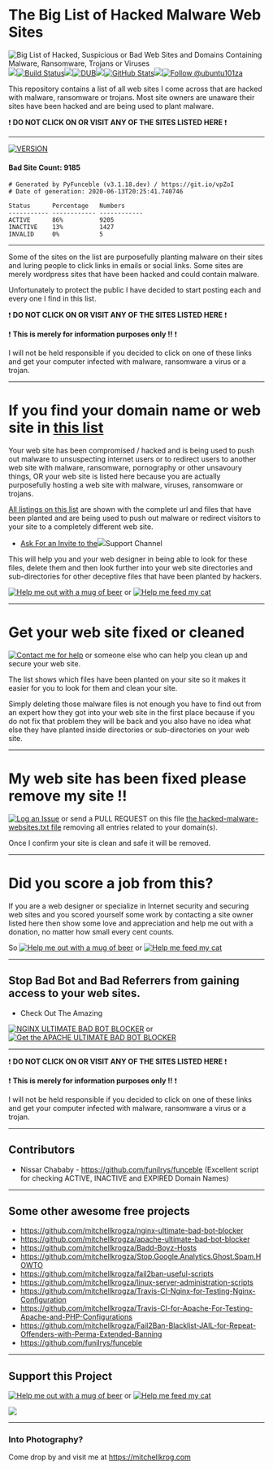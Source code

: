 # The Big List of Hacked Malware Web Sites

<img src="https://github.com/mitchellkrogza/The-Big-List-of-Hacked-Malware-Web-Sites/blob/master/.assets/Your-Website-Has-Been-Hacked-Malware-Ransomware-Trojans-Viruses-Logo.jpg" alt="Big List of Hacked, Suspicious or Bad Web Sites and Domains Containing Malware, Ransomware, Trojans or Viruses"/><img src="https://github.com/mitchellkrogza/The-Big-List-of-Hacked-Malware-Web-Sites/blob/master/.assets/spacer.jpg"/>[![Build Status](https://travis-ci.org/mitchellkrogza/The-Big-List-of-Hacked-Malware-Web-Sites.svg?branch=master)](https://travis-ci.org/mitchellkrogza/The-Big-List-of-Hacked-Malware-Web-Sites)<img src="https://github.com/mitchellkrogza/The-Big-List-of-Hacked-Malware-Web-Sites/blob/master/.assets/spacer.jpg"/>[![DUB](https://img.shields.io/dub/l/vibe-d.svg)](https://github.com/mitchellkrogza/The-Big-List-of-Hacked-Malware-Web-Sites/blob/master/LICENSE.md)<img src="https://github.com/mitchellkrogza/The-Big-List-of-Hacked-Malware-Web-Sites/blob/master/.assets/spacer.jpg"/>[![GitHub Stats](https://img.shields.io/badge/github-stats-ff5500.svg)](http://githubstats.com/mitchellkrogza/The-Big-List-of-Hacked-Malware-Web-Sites)<img src="https://github.com/mitchellkrogza/The-Big-List-of-Hacked-Malware-Web-Sites/blob/master/.assets/spacer.jpg"/><a href='https://twitter.com/ubuntu101za'><img src='https://img.shields.io/twitter/follow/ubuntu101za.svg?style=social&label=Follow' alt='Follow @ubuntu101za'></a>

This repository contains a list of all web sites I come across that are hacked with malware, ransomware or trojans.
Most site owners are unaware their sites have been hacked and are being used to plant malware.

:exclamation: **DO NOT CLICK ON OR VISIT ANY OF THE SITES LISTED HERE** :exclamation:

_______________
[![VERSION](https://img.shields.io/badge/VERSION%20-%20V1.2020.06.4781-blue.svg)](https://github.com/mitchellkrogza/The-Big-List-of-Hacked-Malware-Web-Sites/commits/master)
#### Bad Site Count: 9185
```
# Generated by PyFunceble (v3.1.18.dev) / https://git.io/vpZoI
# Date of generation: 2020-06-13T20:25:41.740746

Status      Percentage   Numbers     
----------- ------------ ------------
ACTIVE      86%          9205        
INACTIVE    13%          1427        
INVALID     0%           5           
```
____________________

Some of the sites on the list are purposefully planting malware on their sites and luring people to click links in emails or social links. Some sites are merely wordpress sites that have been hacked and could contain malware.

Unfortunately to protect the public I have decided to start posting each and every one I find in this list.

:exclamation: **DO NOT CLICK ON OR VISIT ANY OF THE SITES LISTED HERE** :exclamation:

:exclamation: **This is merely for information purposes only !!** :exclamation:

I will not be held responsible if you decided to click on one of these links and get your computer infected with malware, ransomware a virus or a trojan.
************************************************
# If you find your domain name or web site in <a href="https://github.com/mitchellkrogza/The-Big-List-of-Hacked-Malware-Web-Sites/blob/master/hacked-domains.list">this list</a>

Your web site has been compromised / hacked and is being used to push out malware to unsuspecting internet users or to redirect users to another web site with malware, ransomware, pornography or other unsavoury things, OR your web site is listed here because you are actually  purposefully hosting a web site with malware, viruses, ransomware or trojans.

<a href="https://github.com/mitchellkrogza/The-Big-List-of-Hacked-Malware-Web-Sites/blob/master/.input_sources/hacked-malware-websites.txt">All listings on this list</a> are shown with the complete url and files that have been planted and are being used to push out malware or redirect visitors to your site to a completely different web site.

- <a href="mailto:mitchellkrog@gmail.com?subject=Please Add Me To the Slack Channel (Big List of Hacked Malware Web Sites)">Ask For an Invite to the<img src="https://github.com/mitchellkrogza/The-Big-List-of-Hacked-Malware-Web-Sites/blob/master/.assets/slack.png"/></a>Support Channel

This will help you and your web designer in being able to look for these files, delete them and then look further into your web site directories and sub-directories for other deceptive files that have been planted by hackers.

[![Help me out with a mug of beer](https://img.shields.io/badge/Help%20-%20me%20out%20with%20a%20mug%20of%20%F0%9F%8D%BA-blue.svg)](https://paypal.me/mitchellkrog/) or [![Help me feed my cat](https://img.shields.io/badge/Help%20-%20me%20feed%20my%20hungry%20cat%20%F0%9F%98%B8-blue.svg)](https://paypal.me/mitchellkrog/)
************************************************
# Get your web site fixed or cleaned

[![Contact me for help](https://img.shields.io/badge/Contact%20-%20me%20for%20help%20%F0%9F%9A%91-blue.svg)](mailto:mitchellkrog@gmail.com) or someone else who can help you clean up and secure your web site.

The list shows which files have been planted on your site so it makes it easier for you to look for them and clean your site.

Simply deleting those malware files is not enough you have to find out from an expert how they got into your web site in the first place because if you do not fix that problem they will be back and you also have no idea what else they have planted inside directories or sub-directories on your web site.
************************************************
# My web site has been fixed please remove my site !!

[![Log an Issue](https://img.shields.io/badge/LOG%20-%20an%20issue%20%F0%9F%9A%A6-blue.svg)](https://github.com/mitchellkrogza/The-Big-List-of-Hacked-Malware-Web-Sites/issues) or send a PULL REQUEST on this file [the hacked-malware-websites.txt file](https://github.com/mitchellkrogza/The-Big-List-of-Hacked-Malware-Web-Sites/blob/master/.input_sources/hacked-malware-websites.txt) removing all entries related to your domain(s).

Once I confirm your site is clean and safe it will be removed.

************************************************
# Did you score a job from this?

If you are a web designer or specialize in Internet security and securing web sites and you scored yourself some work by contacting a site owner listed here then show some love and appreciation and help me out with a donation, no matter how small every cent counts.

So [![Help me out with a mug of beer](https://img.shields.io/badge/Help%20-%20me%20out%20with%20a%20mug%20of%20%F0%9F%8D%BA-blue.svg)](https://paypal.me/mitchellkrog/) or [![Help me feed my cat](https://img.shields.io/badge/Help%20-%20me%20feed%20my%20hungry%20cat%20%F0%9F%98%B8-blue.svg)](https://paypal.me/mitchellkrog/)

************************************************
## Stop Bad Bot and Bad Referrers from gaining access to your web sites.

- Check Out The Amazing

[![NGINX ULTIMATE BAD BOT BLOCKER](https://img.shields.io/badge/NGINX%20-%20ULTIMATE%20BAD%20BOT%20BLOCKER%20%E2%9B%94-blue.svg)](https://github.com/mitchellkrogza/nginx-ultimate-bad-bot-blocker)
or [![Get the APACHE ULTIMATE BAD BOT BLOCKER](https://img.shields.io/badge/APACHE%20-%20ULTIMATE%20BAD%20BOT%20BLOCKER%20%E2%9B%94-blue.svg)](https://github.com/mitchellkrogza/apache-ultimate-bad-bot-blocker)

************************************************
:exclamation: **DO NOT CLICK ON OR VISIT ANY OF THE SITES LISTED HERE** :exclamation:

:exclamation: **This is merely for information purposes only !!** :exclamation:

I will not be held responsible if you decided to click on one of these links and get your computer infected with malware, ransomware a virus or a trojan.
************************************************
## Contributors

- Nissar Chababy - https://github.com/funilrys/funceble (Excellent script for checking ACTIVE, INACTIVE and EXPIRED Domain Names)

************************************************
## Some other awesome free projects

- https://github.com/mitchellkrogza/nginx-ultimate-bad-bot-blocker
- https://github.com/mitchellkrogza/apache-ultimate-bad-bot-blocker
- https://github.com/mitchellkrogza/Badd-Boyz-Hosts
- https://github.com/mitchellkrogza/Stop.Google.Analytics.Ghost.Spam.HOWTO
- https://github.com/mitchellkrogza/fail2ban-useful-scripts
- https://github.com/mitchellkrogza/linux-server-administration-scripts
- https://github.com/mitchellkrogza/Travis-CI-Nginx-for-Testing-Nginx-Configuration
- https://github.com/mitchellkrogza/Travis-CI-for-Apache-For-Testing-Apache-and-PHP-Configurations
- https://github.com/mitchellkrogza/Fail2Ban-Blacklist-JAIL-for-Repeat-Offenders-with-Perma-Extended-Banning
- https://github.com/funilrys/funceble
************************************************
## Support this Project

[![Help me out with a mug of beer](https://img.shields.io/badge/Help%20-%20me%20out%20with%20a%20mug%20of%20%F0%9F%8D%BA-blue.svg)](https://paypal.me/mitchellkrog/) or [![Help me feed my cat](https://img.shields.io/badge/Help%20-%20me%20feed%20my%20hungry%20cat%20%F0%9F%98%B8-blue.svg)](https://paypal.me/mitchellkrog/)

<img src="https://github.com/mitchellkrogza/The-Big-List-of-Hacked-Malware-Web-Sites/blob/master/.assets/zuko.png"/>

************************************************
### Into Photography?

Come drop by and visit me at https://mitchellkrog.com
